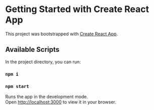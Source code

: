 # Getting Started with Create React App

This project was bootstrapped with [Create React App](https://github.com/facebook/create-react-app).

## Available Scripts

In the project directory, you can run:

### `npm i`
### `npm start`


Runs the app in the development mode.\
Open [http://localhost:3000](http://localhost:3000) to view it in your browser.
